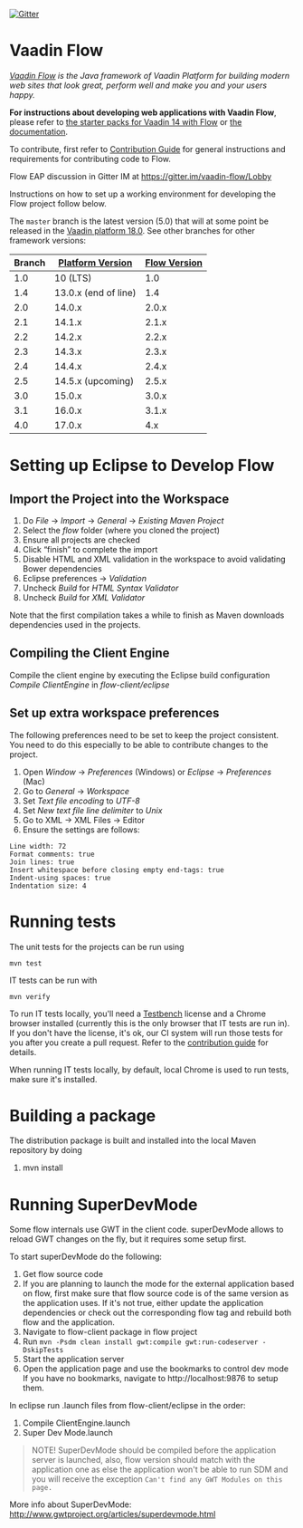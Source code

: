 [![Gitter](https://badges.gitter.im/Join%20Chat.svg)](https://gitter.im/vaadin/flow#?utm_source=badge&utm_medium=badge&utm_campaign=pr-badge)

Vaadin Flow
======
*[Vaadin Flow](https://vaadin.com/flow) is the Java framework of Vaadin Platform for building modern web sites that look great, perform well and make you and your users happy.*

**For instructions about developing web applications with Vaadin Flow**, please refer to [the starter packs for Vaadin 14 with Flow](https://vaadin.com/start) or [the documentation](https://vaadin.com/docs/flow/Overview.html).

To contribute, first refer to [Contribution Guide](/CONTRIBUTING.md) for general instructions and requirements for contributing code to Flow.

Flow EAP discussion in Gitter IM at https://gitter.im/vaadin-flow/Lobby

Instructions on how to set up a working environment for developing the Flow project follow below.

The `master` branch is the latest version (5.0) that will at some point be released in the [Vaadin platform 18.0](https://github.com/vaadin/platform). See other branches for other framework versions:

| Branch | [Platform Version](https://github.com/vaadin/platform/releases) | [Flow Version](https://github.com/vaadin/flow/releases) |
|--------|-----------------------------------------------------------------|---------------------------------------------------------|
|  1.0   |  10 (LTS)                                                       |  1.0                                                    |
|  1.4   |  13.0.x (end of line)                                           |  1.4                                                    |
|  2.0   |  14.0.x                                                         |  2.0.x                                                  |
|  2.1   |  14.1.x                                                         |  2.1.x                                                  |
|  2.2   |  14.2.x                                                         |  2.2.x                                                  |
|  2.3   |  14.3.x                                                         |  2.3.x                                                  |
|  2.4   |  14.4.x                                                         |  2.4.x                                                  |
|  2.5   |  14.5.x (upcoming)                                              |  2.5.x                                                  |
|  3.0   |  15.0.x                                                         |  3.0.x                                                  |
|  3.1   |  16.0.x                                                         |  3.1.x                                                  |
|  4.0   |  17.0.x                                                         |  4.x                                                    |


Setting up Eclipse to Develop Flow
=========

Import the Project into the Workspace
------------
1. Do *File* -> *Import* -> *General* -> *Existing Maven Project*
1. Select the *flow* folder (where you cloned the project)
1. Ensure all projects are checked
1. Click “finish” to complete the import
1. Disable HTML and XML validation in the workspace to avoid validating Bower dependencies
 1. Eclipse preferences -> *Validation*
 1. Uncheck *Build* for *HTML Syntax Validator*
 1. Uncheck *Build* for *XML Validator*


Note that the first compilation takes a while to finish as Maven downloads dependencies used in the projects.

Compiling the Client Engine
--------
Compile the client engine by executing the Eclipse build configuration *Compile ClientEngine* in *flow-client/eclipse*

Set up extra workspace preferences
--------
The following preferences need to be set to keep the project consistent. You need to do this especially to be able to contribute changes to the project.

1. Open *Window* -> *Preferences* (Windows) or *Eclipse* -> *Preferences* (Mac)
1. Go to *General* ->  *Workspace*
 1. Set *Text file encoding* to *UTF-8*
 1. Set *New text file line delimiter* to *Unix*
1. Go to XML -> XML Files -> Editor
 1. Ensure the settings are follows:
<pre><code>Line width: 72
Format comments: true
Join lines: true
Insert whitespace before closing empty end-tags: true
Indent-using spaces: true
Indentation size: 4
</code></pre>

Running tests
=====
The unit tests for the projects can be run using
<pre><code>mvn test</code></pre>

IT tests can be run with
<pre><code>mvn verify</code></pre>

To run IT tests locally, you'll need a [Testbench](https://vaadin.com/testbench) license and a Chrome browser installed (currently this is the only browser that IT tests are run in).
If you don't have the license, it's ok, our CI system will run those tests for you after you create a pull request. 
Refer to the [contribution guide](/CONTRIBUTING.md) for details. 

When running IT tests locally, by default, local Chrome is used to run tests, make sure it's installed.

Building a package
=====
The distribution package is built and installed into the local Maven repository by doing

1. mvn install

Running SuperDevMode
=====
Some flow internals use GWT in the client code. superDevMode allows to reload GWT changes on the fly, but it requires some setup first.

To start superDevMode do the following:

1. Get flow source code
1. If you are planning to launch the mode for the external application based on flow, first make sure that flow source code is of the same version as the application uses.
If it's not true, either update the application dependencies or check out the corresponding flow tag and rebuild both flow and the application.
1. Navigate to flow-client package in flow project
1. Run `mvn -Psdm clean install gwt:compile gwt:run-codeserver -DskipTests`
1. Start the application server
1. Open the application page and use the bookmarks to control dev mode
If you have no bookmarks, navigate to http://localhost:9876 to setup them.

In eclipse run .launch files from flow-client/eclipse in the order:

1. Compile ClientEngine.launch
2. Super Dev Mode.launch

> NOTE! SuperDevMode should be compiled before the application server is launched,
> also, flow version should match with the application one
> as else the application won't be able to run SDM and you will receive the
> exception `Can't find any GWT Modules on this page.`

More info about SuperDevMode: http://www.gwtproject.org/articles/superdevmode.html

